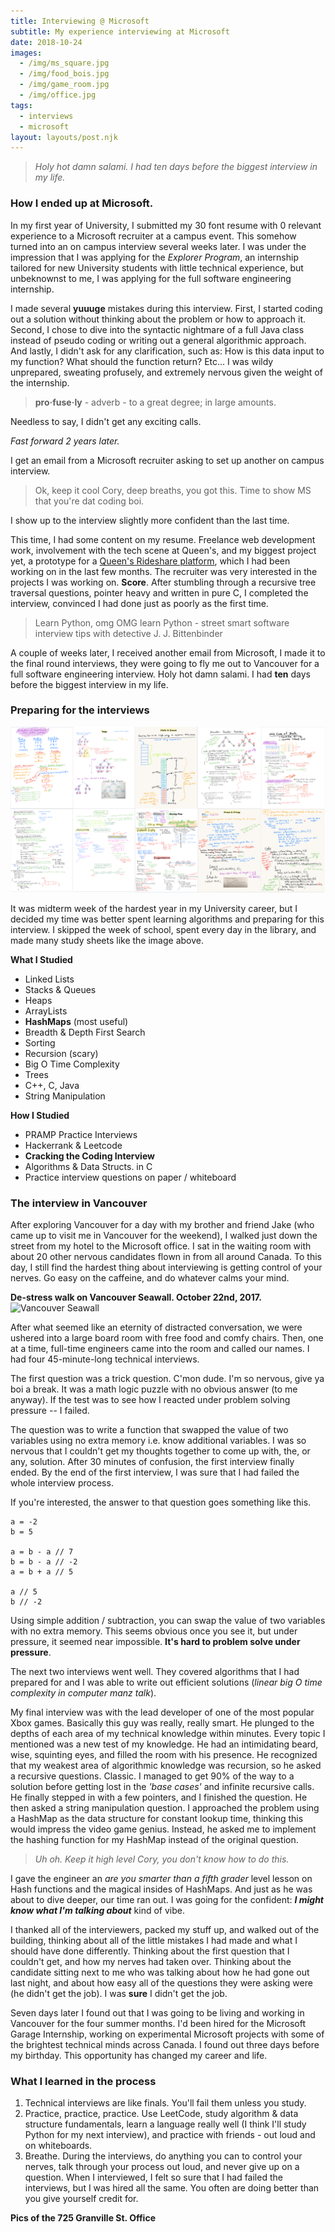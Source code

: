 ```yaml
---
title: Interviewing @ Microsoft
subtitle: My experience interviewing at Microsoft
date: 2018-10-24
images:
  - /img/ms_square.jpg
  - /img/food_bois.jpg
  - /img/game_room.jpg
  - /img/office.jpg
tags:
  - interviews
  - microsoft
layout: layouts/post.njk
---
```

> *Holy hot damn salami. I had ten days before the biggest interview in my life.*

### How I ended up at Microsoft.
In my first year of University, I submitted my 30 font resume with 0 relevant experience to a Microsoft recruiter at a campus event.  This somehow turned into an on campus interview several weeks later.  I was under the impression that I was applying for the *Explorer Program*, an internship tailored for new University students with little technical experience, but unbeknownst to me, I was applying for the full software engineering internship.  

I made several **yuuuge** mistakes during this interview.  First, I started coding out a solution without thinking about the problem or how to approach it.  Second, I chose to dive into the syntactic nightmare of a full Java class instead of pseudo coding or writing out a general algorithmic approach.  And lastly, I didn't ask for any clarification, such as: How is this data input to my function?  What should the function return? Etc...  I was wildy unprepared, sweating profusely, and extremely nervous given the weight of the internship.

> **pro·fuse·ly** - adverb - 
to a great degree; in large amounts.

Needless to say, I didn't get any exciting calls.

_Fast forward 2 years later._

I get an email from a Microsoft recruiter asking to set up another on campus interview.  

> Ok, keep it cool Cory, deep breaths, you got this.  Time to show MS that you're dat coding boi.

I show up to the interview slightly more confident than the last time.

This time, I had some content on my resume.  Freelance web development work, involvement with the tech scene at Queen's, and my biggest project yet, a prototype for a [Queen's Rideshare platform](/projects/qshare), which I had been working on in the last few months.  The recruiter was very interested in the projects I was working on.  **Score**.  After stumbling through a recursive tree traversal questions, pointer heavy and written in pure C, I completed the interview, convinced I had done just as poorly as the first time.  

> Learn Python, omg OMG learn Python - street smart software interview tips with detective J. J. Bittenbinder

A couple of weeks later, I received another email from Microsoft, I made it to the final round interviews, they were going to fly me out to Vancouver for a full software engineering interview.  Holy hot damn salami.  I had **ten** days before the biggest interview in my life.

### Preparing for the interviews
![Interview Prep](/img/MicrosoftPrep.png)

It was midterm week of the hardest year in my University career, but I decided my time was better spent learning algorithms and preparing for this interview. I skipped the week of school, spent every day in the library, and made many study sheets like the image above.

**What I Studied**
* Linked Lists
* Stacks & Queues
* Heaps
* ArrayLists
* **HashMaps** (most useful) 
* Breadth & Depth First Search
* Sorting
* Recursion (scary)
* Big O Time Complexity
* Trees
* C++, C, Java
* String Manipulation

**How I Studied**
* PRAMP Practice Interviews
* Hackerrank & Leetcode
* **Cracking the Coding Interview**
* Algorithms & Data Structs. in C
* Practice interview questions on paper / whiteboard

### The interview in Vancouver
After exploring Vancouver for a day with my brother and friend Jake (who came up to visit me in Vancouver for the weekend), I walked just down the street from my hotel to the Microsoft office.  I sat in the waiting room with about 20 other nervous candidates flown in from all around Canada.  To this day, I still find the hardest thing about interviewing is getting control of your nerves.  Go easy on the caffeine, and do whatever calms your mind.

**De-stress walk on Vancouver Seawall.  October 22nd, 2017.**
![Vancouver Seawall](/img/seawall.jpg)

After what seemed like an eternity of distracted conversation, we were ushered into a large board room with free food and comfy chairs.  Then, one at a time, full-time engineers came into the room and called our names.  I had four 45-minute-long technical interviews.

The first question was a trick question.  C'mon dude.  I'm so nervous, give ya boi a break. It was a math logic puzzle with no obvious answer (to me anyway).  If the test was to see how I reacted under problem solving pressure -- I failed.

The question was to write a function that swapped the value of two variables using no extra memory i.e. know additional variables.  I was so nervous that I couldn't get my thoughts together to come up with, the, or any, solution.  After 30 minutes of confusion, the first interview finally ended.  By the end of the first interview, I was sure that I had failed the whole interview process.

If you're interested, the answer to that question goes something like this.

```
a = -2
b = 5

a = b - a // 7
b = b - a // -2
a = b + a // 5

a // 5
b // -2
```

Using simple addition / subtraction, you can swap the value of two variables with no extra memory.  This seems obvious once you see it, but under pressure, it seemed near impossible.  **It's hard to problem solve under pressure**.

The next two interviews went well.  They covered algorithms that I had prepared for and I was able to write out efficient solutions (_linear big O time complexity in computer manz talk_).

My final interview was with the lead developer of one of the most popular Xbox games.  Basically this guy was really, really smart.  He plunged to the depths of each area of my technical knowledge within minutes.  Every topic I mentioned was a new test of my knowledge.  He had an intimidating beard, wise, squinting eyes, and filled the room with his presence.  He recognized that my weakest area of algorithmic knowledge was recursion, so he asked a recursive questions.  Classic.  I managed to get 90% of the way to a solution before getting lost in the _'base cases'_ and infinite recursive calls.  He finally stepped in with a few pointers, and I finished the question.  He then asked a string manipulation question.  I approached the problem using a HashMap as the data structure for constant lookup time, thinking this would impress the video game genius.  Instead, he asked me to implement the hashing function for my HashMap instead of the original question.  

> *Uh oh.  Keep it high level Cory, you don't know how to do this.*

I gave the engineer an _are you smarter than a fifth grader_ level lesson on Hash functions and the magical insides of HashMaps.  And just as he was about to dive deeper, our time ran out.  I was going for the confident: _**I might know what I'm talking about**_ kind of vibe.

I thanked all of the interviewers, packed my stuff up, and walked out of the building, thinking about all of the little mistakes I had made and what I should have done differently.  Thinking about the first question that I couldn't get, and how my nerves had taken over.  Thinking about the candidate  sitting next to me who was talking about how he had gone out last night, and about how easy all of the questions they were asking were (he didn't get the job).  I was **sure** I didn't get the job.

Seven days later I found out that I was going to be living and working in Vancouver for the four summer months.  I'd been hired for the Microsoft Garage Internship, working on experimental Microsoft projects with some of the brightest technical minds across Canada.  I found out three days before my birthday.  This opportunity has changed my career and life.

### What I learned in the process
1. Technical interviews are like finals.  You'll fail them unless you study.
2. Practice, practice, practice.  Use LeetCode, study algorithm & data structure fundamentals, learn a language really well (I think I'll study Python for my next interview), and practice with friends - out loud and on whiteboards.
3. Breathe.  During the interviews, do anything you can to control your nerves, talk through your process out loud, and never give up on a question.  When I interviewed, I felt so sure that I had failed the interviews, but I was hired all the same.  You often are doing better than you give yourself credit for.

**Pics of the 725 Granville St. Office**